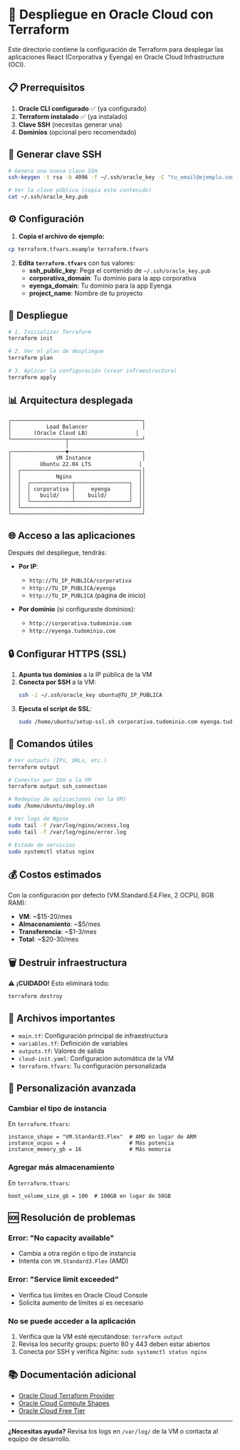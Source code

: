 # 🚀 Despliegue en Oracle Cloud con Terraform

Este directorio contiene la configuración de Terraform para desplegar las aplicaciones React (Corporativa y Eyenga) en Oracle Cloud Infrastructure (OCI).

## 📋 Prerrequisitos

1. **Oracle CLI configurado** ✅ (ya configurado)
2. **Terraform instalado** ✅ (ya instalado)
3. **Clave SSH** (necesitas generar una)
4. **Dominios** (opcional pero recomendado)

## 🔑 Generar clave SSH

```bash
# Genera una nueva clave SSH
ssh-keygen -t rsa -b 4096 -f ~/.ssh/oracle_key -C "tu_email@ejemplo.com"

# Ver la clave pública (copia este contenido)
cat ~/.ssh/oracle_key.pub
```

## ⚙️ Configuración

1. **Copia el archivo de ejemplo:**

```bash
cp terraform.tfvars.example terraform.tfvars
```

2. **Edita `terraform.tfvars`** con tus valores:
   - **ssh_public_key**: Pega el contenido de `~/.ssh/oracle_key.pub`
   - **corporativa_domain**: Tu dominio para la app corporativa
   - **eyenga_domain**: Tu dominio para la app Eyenga
   - **project_name**: Nombre de tu proyecto

## 🚀 Despliegue

```bash
# 1. Inicializar Terraform
terraform init

# 2. Ver el plan de despliegue
terraform plan

# 3. Aplicar la configuración (crear infraestructura)
terraform apply
```

## 📊 Arquitectura desplegada

```
┌─────────────────────────────────────────┐
│           Load Balancer                 │
│       (Oracle Cloud LB)               │
└─────────────────┬───────────────────────┘
                  │
┌─────────────────▼───────────────────────┐
│              VM Instance                │
│         Ubuntu 22.04 LTS               │
│  ┌─────────────────────────────────────┐│
│  │           Nginx                     ││
│  │  ┌─────────────┬─────────────────┐  ││
│  │  │ corporativa │     eyenga      │  ││
│  │  │   build/    │    build/       │  ││
│  │  └─────────────┴─────────────────┘  ││
│  └─────────────────────────────────────┘│
└─────────────────────────────────────────┘
```

## 🌐 Acceso a las aplicaciones

Después del despliegue, tendrás:

- **Por IP**:

  - `http://TU_IP_PUBLICA/corporativa`
  - `http://TU_IP_PUBLICA/eyenga`
  - `http://TU_IP_PUBLICA` (página de inicio)

- **Por dominio** (si configuraste dominios):
  - `http://corporativa.tudominio.com`
  - `http://eyenga.tudominio.com`

## 🔒 Configurar HTTPS (SSL)

1. **Apunta tus dominios** a la IP pública de la VM
2. **Conecta por SSH** a la VM:
   ```bash
   ssh -i ~/.ssh/oracle_key ubuntu@TU_IP_PUBLICA
   ```
3. **Ejecuta el script de SSL**:
   ```bash
   sudo /home/ubuntu/setup-ssl.sh corporativa.tudominio.com eyenga.tudominio.com
   ```

## 🔧 Comandos útiles

```bash
# Ver outputs (IPs, URLs, etc.)
terraform output

# Conectar por SSH a la VM
terraform output ssh_connection

# Redeploy de aplicaciones (en la VM)
sudo /home/ubuntu/deploy.sh

# Ver logs de Nginx
sudo tail -f /var/log/nginx/access.log
sudo tail -f /var/log/nginx/error.log

# Estado de servicios
sudo systemctl status nginx
```

## 💰 Costos estimados

Con la configuración por defecto (VM.Standard.E4.Flex, 2 OCPU, 8GB RAM):

- **VM**: ~$15-20/mes
- **Almacenamiento**: ~$5/mes
- **Transferencia**: ~$1-3/mes
- **Total**: ~$20-30/mes

## 🗑️ Destruir infraestructura

⚠️ **¡CUIDADO!** Esto eliminará todo:

```bash
terraform destroy
```

## 📁 Archivos importantes

- `main.tf`: Configuración principal de infraestructura
- `variables.tf`: Definición de variables
- `outputs.tf`: Valores de salida
- `cloud-init.yaml`: Configuración automática de la VM
- `terraform.tfvars`: Tu configuración personalizada

## 🔧 Personalización avanzada

### Cambiar el tipo de instancia

En `terraform.tfvars`:

```hcl
instance_shape = "VM.Standard3.Flex"  # AMD en lugar de ARM
instance_ocpus = 4                    # Más potencia
instance_memory_gb = 16               # Más memoria
```

### Agregar más almacenamiento

En `terraform.tfvars`:

```hcl
boot_volume_size_gb = 100  # 100GB en lugar de 50GB
```

## 🆘 Resolución de problemas

### Error: "No capacity available"

- Cambia a otra región o tipo de instancia
- Intenta con `VM.Standard3.Flex` (AMD)

### Error: "Service limit exceeded"

- Verifica tus límites en Oracle Cloud Console
- Solicita aumento de límites si es necesario

### No se puede acceder a la aplicación

1. Verifica que la VM esté ejecutándose: `terraform output`
2. Revisa los security groups: puerto 80 y 443 deben estar abiertos
3. Conecta por SSH y verifica Nginx: `sudo systemctl status nginx`

## 📚 Documentación adicional

- [Oracle Cloud Terraform Provider](https://registry.terraform.io/providers/oracle/oci/latest/docs)
- [Oracle Cloud Compute Shapes](https://docs.oracle.com/en-us/iaas/Content/Compute/References/computeshapes.htm)
- [Oracle Cloud Free Tier](https://www.oracle.com/cloud/free/)

---

**¿Necesitas ayuda?** Revisa los logs en `/var/log/` de la VM o contacta al equipo de desarrollo.
